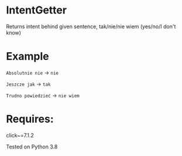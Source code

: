 # IntentGetter

Returns intent behind given sentence, tak/nie/nie wiem (yes/no/I don't know)

Example
======
`Absolutnie nie` &#8594; `nie`

`Jeszcze jak` &#8594; `tak`

`Trudno powiedzieć` &#8594; `nie wiem`

Requires:
=====
click~=7.1.2

Tested on Python 3.8
